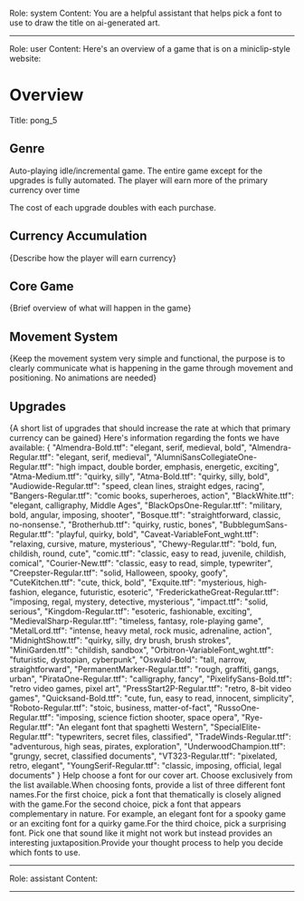 Role: system
Content: You are a helpful assistant that helps pick a font to use to draw the title on ai-generated art.
__________________
Role: user
Content: Here's an overview of a game that is on a miniclip-style website:
# Overview
Title: pong_5

## Genre
Auto-playing idle/incremental game. The entire game except for the upgrades is fully automated. The player will earn more of the primary currency over time

The cost of each upgrade doubles with each purchase.

## Currency Accumulation
{Describe how the player will earn currency}

## Core Game
{Brief overview of what will happen in the game}

## Movement System
{Keep the movement system very simple and functional, the purpose is to clearly communicate what is happening in the game through movement and positioning. No animations are needed}

## Upgrades
{A short list of upgrades that should increase the rate at which that primary currency can be gained}
Here's information regarding the fonts we have available: 
{
  "Almendra-Bold.ttf": "elegant, serif, medieval, bold",
  "Almendra-Regular.ttf": "elegant, serif, medieval",
  "AlumniSansCollegiateOne-Regular.ttf": "high impact, double border, emphasis, energetic, exciting",
  "Atma-Medium.ttf": "quirky, silly",
  "Atma-Bold.ttf": "quirky, silly, bold",
  "Audiowide-Regular.ttf": "speed, clean lines, straight edges, racing",
  "Bangers-Regular.ttf": "comic books, superheroes, action",
  "BlackWhite.ttf": "elegant, calligraphy, Middle Ages",
  "BlackOpsOne-Regular.ttf": "military, bold, angular, imposing, shooter",
  "Bosque.ttf": "straightforward, classic, no-nonsense.",
  "Brotherhub.ttf": "quirky, rustic, bones",
  "BubblegumSans-Regular.ttf": "playful, quirky, bold",
  "Caveat-VariableFont_wght.ttf": "relaxing, cursive, mature, mysterious",
  "Chewy-Regular.ttf": "bold, fun, childish, round, cute",
  "comic.ttf": "classic, easy to read, juvenile, childish, comical",
  "Courier-New.ttf": "classic, easy to read, simple, typewriter",
  "Creepster-Regular.ttf": "solid, Halloween, spooky, goofy",
  "CuteKitchen.ttf": "cute, thick, bold",
  "Exquite.ttf": "mysterious, high-fashion, elegance, futuristic, esoteric",
  "FrederickatheGreat-Regular.ttf": "imposing, regal, mystery, detective, mysterious",
  "impact.ttf": "solid, serious",
  "Kingdom-Regular.ttf": "esoteric, fashionable, exciting",
  "MedievalSharp-Regular.ttf": "timeless, fantasy, role-playing game",
  "MetalLord.ttf": "intense, heavy metal, rock music, adrenaline, action",
  "MidnightShow.ttf": "quirky, silly, dry brush, brush strokes",
  "MiniGarden.ttf": "childish, sandbox",
  "Orbitron-VariableFont_wght.ttf": "futuristic, dystopian, cyberpunk",
  "Oswald-Bold": "tall, narrow, straightforward",
  "PermanentMarker-Regular.ttf": "rough, graffiti, gangs, urban",
  "PirataOne-Regular.ttf": "calligraphy, fancy",
  "PixelifySans-Bold.ttf": "retro video games, pixel art",
  "PressStart2P-Regular.ttf": "retro, 8-bit video games",
  "Quicksand-Bold.ttf": "cute, fun, easy to read, innocent, simplicity",
  "Roboto-Regular.ttf": "stoic, business, matter-of-fact",
  "RussoOne-Regular.ttf": "imposing, science fiction shooter, space opera",
  "Rye-Regular.ttf": "An elegant font that spaghetti Western",
  "SpecialElite-Regular.ttf": "typewriters, secret files, classified",
  "TradeWinds-Regular.ttf": "adventurous, high seas, pirates, exploration",
  "UnderwoodChampion.ttf": "grungy, secret, classified documents",
  "VT323-Regular.ttf": "pixelated, retro, elegant",
  "YoungSerif-Regular.ttf": "classic, imposing, official, legal documents"
}
Help choose a font for our cover art. Choose exclusively from the list available.When choosing fonts, provide a list of three different font names.For the first choice, pick a font that thematically is closely aligned with the game.For the second choice, pick a font that appears complementary in nature. For example, an elegant font for a spooky game or an exciting font for a quirky game.For the third choice, pick a surprising font. Pick one that sound like it might not work but instead provides an interesting juxtaposition.Provide your thought process to help you decide which fonts to use.
__________________
Role: assistant
Content: 
__________________
